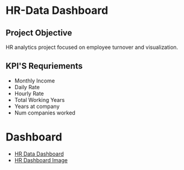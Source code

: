# HR-Data Dashboard
## Project Objective
HR analytics project focused on employee turnover and visualization.
## KPI'S Requriements
- Monthly Income
- Daily Rate
- Hourly Rate
- Total Working Years
- Years at company
-  Num companies worked
 # Dashboard
 - <a href="https://github.com/Subhanbee09/HR-Dashboard/blob/main/HR%20DashBoard.xlsx">HR Data Dashboard</a>
- <a href="https://github.com/Subhanbee09/HR-Dashboard/blob/main/HR%20Dashboard%20Image.png">HR Dashboard Image</a>

